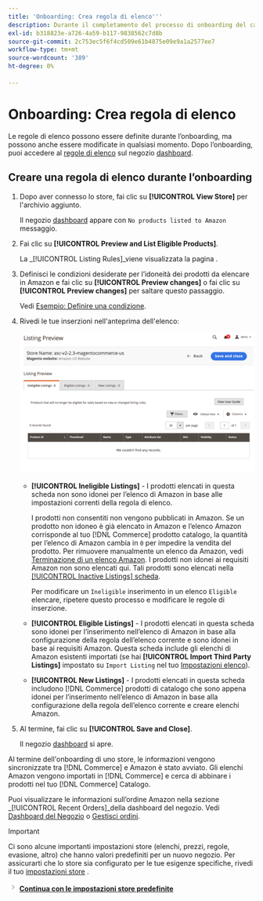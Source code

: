 ```yaml
---
title: 'Onboarding: Crea regola di elenco'''
description: Durante il completamento del processo di onboarding del canale di vendita Amazon, crea le regole di annuncio iniziali per generare gli elenchi Amazon per il tuo [!DNL Commerce] prodotti.
exl-id: b318823e-a726-4a59-b117-9838562c7d8b
source-git-commit: 2c753ec5f6f4cd509e61b4875e09e9a1a2577ee7
workflow-type: tm+mt
source-wordcount: '389'
ht-degree: 0%

---
```


# Onboarding: Crea regola di elenco

Le regole di elenco possono essere definite durante l’onboarding, ma possono anche essere modificate in qualsiasi momento. Dopo l’onboarding, puoi accedere al [regole di elenco](./listing-rules.md) sul negozio [dashboard](./amazon-store-dashboard.md).

## Creare una regola di elenco durante l’onboarding

1. Dopo aver connesso lo store, fai clic su **[!UICONTROL View Store]** per l&#39;archivio aggiunto.

   Il negozio [dashboard](./amazon-store-dashboard.md) appare con `No products listed to Amazon` messaggio.

1. Fai clic su **[!UICONTROL Preview and List Eligible Products]**.

   La _[!UICONTROL Listing Rules]_viene visualizzata la pagina .

1. Definisci le condizioni desiderate per l’idoneità dei prodotti da elencare in Amazon e fai clic su **[!UICONTROL Preview changes]** o fai clic su **[!UICONTROL Preview changes]** per saltare questo passaggio.

   Vedi [Esempio: Definire una condizione](./ob-define-condition-example.md).

1. Rivedi le tue inserzioni nell&#39;anteprima dell&#39;elenco:

   ![Anteprima elenco](assets/amazon-ob-listing-preview.png)

   - **[!UICONTROL Ineligible Listings]** - I prodotti elencati in questa scheda non sono idonei per l’elenco di Amazon in base alle impostazioni correnti della regola di elenco.

      I prodotti non consentiti non vengono pubblicati in Amazon. Se un prodotto non idoneo è già elencato in Amazon e l’elenco Amazon corrisponde al tuo [!DNL Commerce] prodotto catalogo, la quantità per l’elenco di Amazon cambia in `0` per impedire la vendita del prodotto. Per rimuovere manualmente un elenco da Amazon, vedi [Terminazione di un elenco Amazon](./end-listings-manually.md). I prodotti non idonei ai requisiti Amazon non sono elencati qui. Tali prodotti sono elencati nella [[!UICONTROL Inactive Listings] scheda](./inactive-listings.md).

      Per modificare un `Ineligible` inserimento in un elenco `Eligible` elencare, ripetere questo processo e modificare le regole di inserzione.

   - **[!UICONTROL Eligible Listings]** - I prodotti elencati in questa scheda sono idonei per l’inserimento nell’elenco di Amazon in base alla configurazione della regola dell’elenco corrente e sono idonei in base ai requisiti Amazon. Questa scheda include gli elenchi di Amazon esistenti importati (se hai **[!UICONTROL Import Third Party Listings]** impostato su `Import Listing` nel tuo [Impostazioni elenco](./listing-settings.md)).

   - **[!UICONTROL New Listings]** - I prodotti elencati in questa scheda includono [!DNL Commerce] prodotti di catalogo che sono appena idonei per l’inserimento nell’elenco di Amazon in base alla configurazione della regola dell’elenco corrente e creare elenchi Amazon.

1. Al termine, fai clic su **[!UICONTROL Save and Close]**.

   Il negozio [dashboard](./amazon-store-dashboard.md) si apre.

Al termine dell&#39;onboarding di uno store, le informazioni vengono sincronizzate tra [!DNL Commerce] e Amazon è stato avviato. Gli elenchi Amazon vengono importati in [!DNL Commerce] e cerca di abbinare i prodotti nel tuo [!DNL Commerce] Catalogo.

Puoi visualizzare le informazioni sull’ordine Amazon nella sezione _[!UICONTROL Recent Orders]_della dashboard del negozio. Vedi [Dashboard del Negozio](./amazon-store-dashboard.md) o [Gestisci ordini](./managing-orders.md).

>[!IMPORTANT]
>
>Ci sono alcune importanti impostazioni store (elenchi, prezzi, regole, evasione, altro) che hanno valori predefiniti per un nuovo negozio. Per assicurarti che lo store sia configurato per le tue esigenze specifiche, rivedi il tuo [impostazioni store](./default-store-settings.md) .

![Icona Successivo](assets/btn-next.png) [**Continua con le impostazioni store predefinite**](./default-store-settings.md)
